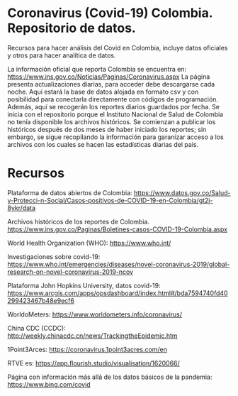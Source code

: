 # Coronavirus (Covid-19) Colombia. Repositorio de datos.  
Recursos para hacer análisis del Covid en Colombia, incluye datos oficiales y otros para hacer analítica de datos. 

La información oficial que reporta Colombia se encuentra en: https://www.ins.gov.co/Noticias/Paginas/Coronavirus.aspx La página presenta actualizaciones diarias, para acceder debe descargarse cada noche. Aquí estará la base de datos alojada en formato csv y con posibilidad para conectarla directamente con códigos de programación. Además, aquí se recogerán los reportes diarios guardados por fecha. Se inicia con el repositorio porque el Instituto Nacional de Salud de Colombia no tenía disponible los archivos históricos. Se comienzan a publicar los históricos después de dos meses de haber iniciado los reportes; sin embargo, se sigue recopilando la información para garanizar acceso a los archivos con los cuales se hacen las estadísticas diarias del país. 

# Recursos
Plataforma de datos abiertos de Colombia: https://www.datos.gov.co/Salud-y-Protecci-n-Social/Casos-positivos-de-COVID-19-en-Colombia/gt2j-8ykr/data  

Archivos históricos de los reportes de Colombia. https://www.ins.gov.co/Paginas/Boletines-casos-COVID-19-Colombia.aspx

World Health Organization (WHO): https://www.who.int/

Investigaciones sobre covid-19: https://www.who.int/emergencies/diseases/novel-coronavirus-2019/global-research-on-novel-coronavirus-2019-ncov

Plataforma John Hopkins University, datos covid-19: https://www.arcgis.com/apps/opsdashboard/index.html#/bda7594740fd40299423467b48e9ecf6

WorldoMeters: https://www.worldometers.info/coronavirus/

China CDC (CCDC): http://weekly.chinacdc.cn/news/TrackingtheEpidemic.htm

1Point3Arces: https://coronavirus.1point3acres.com/en

RTVE es: https://app.flourish.studio/visualisation/1620066/

Página con información más allá de los datos básicos de la pandemia: https://www.bing.com/covid


